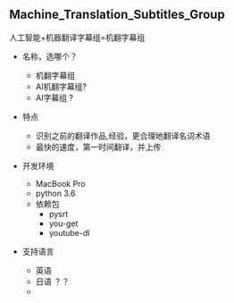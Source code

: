 ## Machine_Translation_Subtitles_Group
人工智能+机器翻译字幕组=机翻字幕组

- 名称，选哪个？
    - 机翻字幕组
    - AI机翻字幕组?
    - AI字幕组 ?


- 特点
    - 识别之前的翻译作品,经验，更合理地翻译名词术语
    - 最快的速度，第一时间翻译，并上传



- 开发环境
    - MacBook Pro
    - python 3.6
    - 依赖包
        - pysrt
        - you-get
        - youtube-dl
    
- 支持语言
    - 英语
    - 日语 ？？
    - 